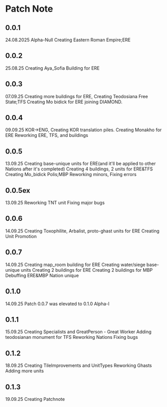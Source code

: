 # Patch Note

## 0.0.1

24.08.2025
Alpha-Null
Creating Eastern Roman Empire;ERE


## 0.0.2

25.08.25
Creating Aya_Sofia Building for ERE

## 0.0.3

07.09.25
Creating more buildings for ERE, Creating Teodosiana Free State;TFS
Creating Mo bidick for ERE
joining DIAMOND.

## 0.0.4

09.09.25
KOR->ENG, Creating KOR translation piles.
Creating Monakho for ERE
Reworking ERE, TFS, and buildings

## 0.0.5

13.09.25
Creating base-unique units for ERE(and it'll be applied to other Nations after it's completed)
Creating 4 buildings, 2 units for ERE&TFS
Creating Mo_bidick Polis;MBP
Reworking minors, Fixing errors

## 0.0.5ex

13.09.25
Reworking TNT unit
Fixing major bugs
    

## 0.0.6

14.09.25
Creating Toxophilite, Arbalist, proto-ghast units for ERE
Creating Unit Promotion


## 0.0.7

14.09.25
Creating map_room building for ERE
Creating water/siege base-unique units
Creating 2 buildings for ERE
Creating 2 buildings for MBP
Debuffing ERE&MBP Nation unique


## 0.1.0

14.09.25
Patch 0.0.7 was elevated to 0.1.0
Alpha-I


## 0.1.1

15.09.25
Creating Specialists and GreatPerson - Great Worker
Adding teodosianan monument for TFS
Reworking Nations
Fixing bugs

## 0.1.2

18.09.25
Creating TileImprovements and UnitTypes
Reworking Ghasts
Adding more units

## 0.1.3

19.09.25
Creating Patchnote

